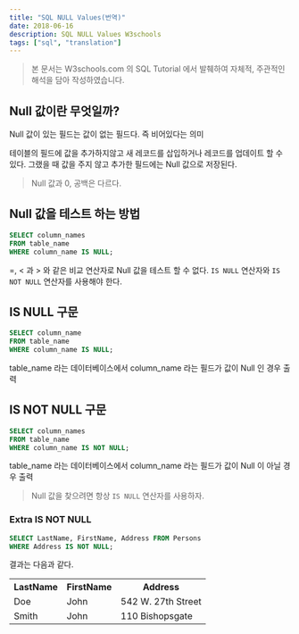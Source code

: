 ```yaml
---
title: "SQL NULL Values(번역)"
date: 2018-06-16
description: SQL NULL Values W3schools
tags: ["sql", "translation"]
---
```


> 본 문서는 W3schools.com 의 SQL Tutorial 에서 발췌하여 자체적, 주관적인 해석을 담아 작성하였습니다.

## Null 값이란 무엇일까?

Null 값이 있는 필드는 값이 없는 필드다. 즉 비어있다는 의미

테이블의 필드에 값을 추가하지않고 새 레코드를 삽입하거나 레코드를 업데이트 할 수 있다. 그랬을 때 값을 주지 않고 추가한 필드에는 Null 값으로 저장된다.

> Null 값과 0, 공백은 다르다.

## Null 값을 테스트 하는 방법

```sql
SELECT column_names
FROM table_name
WHERE column_name IS NULL;
```

=, < 과 > 와 같은 비교 연산자로 Null 값을 테스트 할 수 없다.
`IS NULL` 연산자와 `IS NOT NULL` 연산자를 사용해야 한다.

## IS NULL 구문

```sql
SELECT column_name
FROM table_name
WHERE column_name IS NULL;
```

table_name 라는 데이터베이스에서 column_name 라는 필드가 값이 Null 인 경우 출력

## IS NOT NULL 구문

```sql
SELECT column_names
FROM table_name
WHERE column_name IS NOT NULL;
```

table_name 라는 데이터베이스에서 column_name 라는 필드가 값이 Null 이 아닐 경우 출력

> Null 값을 찾으려면 항상 `IS NULL` 연산자를 사용하자.

### Extra IS NOT NULL

```sql
SELECT LastName, FirstName, Address FROM Persons
WHERE Address IS NOT NULL;
```

결과는 다음과 같다.

<table>
  <tr>
    <th>LastName</th>
    <th>FirstName</th>
    <th>Address</th>
  </tr>
  <tr>
    <td>Doe</td>
    <td>John</td>
    <td>542 W. 27th Street</td>
  </tr>
  <tr>
    <td>Smith</td>
    <td>John</td>
    <td>110 Bishopsgate</td>
  </tr>
</table>
